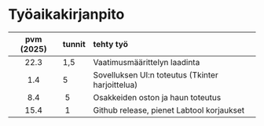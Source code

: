 # Työaikakirjanpito

| pvm (2025) | tunnit | tehty työ                                        |
| :--------: | :----- | :----------------------------------------------- |
|    22.3    | 1,5    | Vaatimusmäärittelyn laadinta                     |
|    1.4     | 5      | Sovelluksen UI:n toteutus (Tkinter harjoittelua) |
|    8.4     |  5     | Osakkeiden oston ja haun toteutus                |
|    15.4    |  1     | Github release, pienet Labtool korjaukset        |
